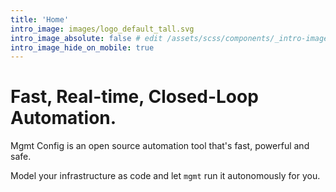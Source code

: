 ```yaml
---
title: 'Home'
intro_image: images/logo_default_tall.svg
intro_image_absolute: false # edit /assets/scss/components/_intro-image.scss for full control
intro_image_hide_on_mobile: true
---
```


# Fast, Real-time, Closed-Loop Automation.

Mgmt Config is an open source automation tool that's fast, powerful and safe.

Model your infrastructure as code and let `mgmt` run it autonomously for you.
